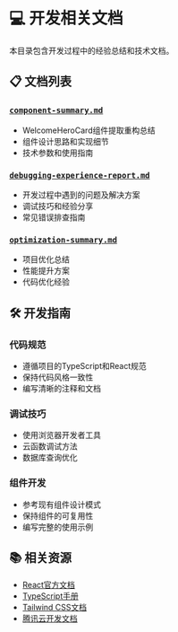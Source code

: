 # 💻 开发相关文档

本目录包含开发过程中的经验总结和技术文档。

## 📋 文档列表

### [`component-summary.md`](./component-summary.md)
- WelcomeHeroCard组件提取重构总结
- 组件设计思路和实现细节
- 技术参数和使用指南

### [`debugging-experience-report.md`](./debugging-experience-report.md)
- 开发过程中遇到的问题及解决方案
- 调试技巧和经验分享
- 常见错误排查指南

### [`optimization-summary.md`](./optimization-summary.md)
- 项目优化总结
- 性能提升方案
- 代码优化经验

## 🛠️ 开发指南

### 代码规范
- 遵循项目的TypeScript和React规范
- 保持代码风格一致性
- 编写清晰的注释和文档

### 调试技巧
- 使用浏览器开发者工具
- 云函数调试方法
- 数据库查询优化

### 组件开发
- 参考现有组件设计模式
- 保持组件的可复用性
- 编写完整的使用示例

## 📚 相关资源

- [React官方文档](https://reactjs.org/)
- [TypeScript手册](https://www.typescriptlang.org/)
- [Tailwind CSS文档](https://tailwindcss.com/)
- [腾讯云开发文档](https://cloud.tencent.com/document/product/876)